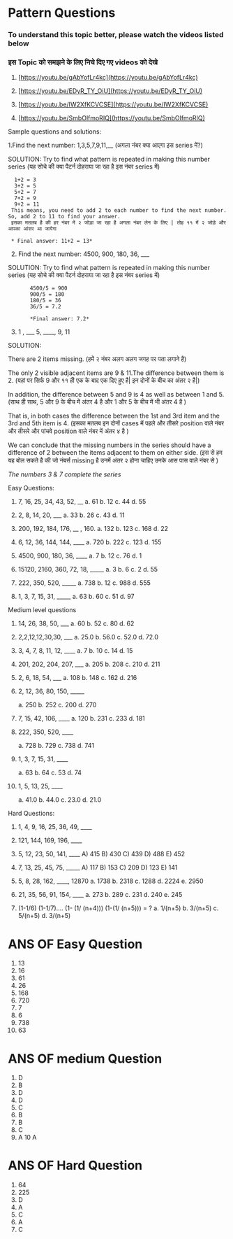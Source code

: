 # Pattern Questions #
### To understand this topic better, please watch the videos listed below
###  इस Topic को समझने के लिए निचे दिए गए videos को देखे 

1. [https://youtu.be/gAbYofLr4kc](https://youtu.be/gAbYofLr4kc)
      
2. [https://youtu.be/EDyR_TY_OiU](https://youtu.be/EDyR_TY_OiU)

3. [https://youtu.be/IW2XfKCVCSE](https://youtu.be/IW2XfKCVCSE)

4. [https://youtu.be/SmbOlfmoRIQ](https://youtu.be/SmbOlfmoRIQ)

Sample questions and solutions:

1.Find the next number: 1,3,5,7,9,11,__ 
 (अगला नंबर क्या आएगा इस series में?) 

SOLUTION:
    Try to find what pattern is repeated in making this number series
    (यह सोचे की क्या पैटर्न दोहराया जा रहा है इस नंबर series में) 

      1+2 = 3
      3+2 = 5
      5+2 = 7
      7+2 = 9
      9+2 = 11
     This means, you need to add 2 to each number to find the next number. So, add 2 to 11 to find your answer.
     इसका मतलब है की हर नंबर में २ जोड़ा जा रहा है अगला नंबर लेन के लिए | तोह ११ में २ जोड़े और आपका आंसर आ जायेगा   
     
     * Final answer: 11+2 = 13*

 2. Find the next number: 4500, 900, 180, 36, ___
 
 SOLUTION:
    Try to find what pattern is repeated in making this number series
    (यह सोचे की क्या पैटर्न दोहराया जा रहा है इस नंबर series में) 
    
           4500/5 = 900 
           900/5 = 180
           180/5 = 36
           36/5 = 7.2
           
           *Final answer: 7.2*
           
  3. 1 , ___ 5, ____, 9, 11
  
  SOLUTION:

There are 2 items missing. (हमें २ नंबर अलग अलग जगह पर  पता लगाने है)

The only 2 visible adjacent items are 9 & 11.The difference between them is 2. 
(यहां पर सिर्फ 9 और ११ ही एक के बाद एक दिए हुए है| इन दोनों के बीच का अंतर २ है|)

In addition, the difference between 5 and 9 is 4 as well as between 1 and 5.
(साथ ही साथ, 5 और 9 के बीच में अंतर 4 है और 1 और 5 के बीच में भी अंतर 4 है )

That is, in both cases the difference between the 1st and 3rd item and the 3rd and 5th item is 4.
(इसका मतलब इन दोनों cases में पहले और तीसरे position वाले नंबर और तीसरे और पांचवे position वाले नंबर में अंतर ४ है )

We can conclude that the missing numbers in the series should have a difference of 2 between the items adjacent to them on either side.
(इस से हम यह बोल सकते है की जो नंबर्स missing है उनमें अंतर २ होना चाहिए उनके आस पास वाले नंबर से )

*The numbers 3 & 7 complete the series*

Easy Questions:
1. 7, 16, 25, 34, 43, 52, __
      a. 61
      b. 12
      c. 44
      d. 55
  
2. 2, 8, 14, 20, ___
      a. 33
      b. 26
      c. 43
      d. 11
   
3. 200, 192, 184, 176, __ , 160.
      a. 132
      b. 123
      c. 168
      d. 22
   
4. 6, 12, 36, 144, 144,  ____
      a. 720
      b. 222
      c. 123
      d. 155

5. 4500, 900, 180, 36, ____
      a. 7
      b. 12
      c. 76
      d. 1
      
6. 15120, 2160, 360, 72, 18, _____
      a. 3
      b. 6
      c. 2
      d. 55

 7. 222, 350, 520, _____
      a. 738
      b. 12
      c. 988
      d. 555

8. 1, 3, 7, 15, 31, _____
      a. 63
      b. 60
      c. 51
      d. 97

Medium level questions

1. 14, 26, 38, 50, ___
      a.  60
      b.  52
      c.  80
      d.  62
          
2. 2,2,12,12,30,30, ___
      a.  25.0
      b.  56.0
      c. 52.0
      d.  72.0
          
3. 3, 4, 7, 8, 11, 12, ____
      a. 7
      b. 10
      c. 14
      d. 15
      
4. 201, 202, 204, 207, ___
      a.  205
      b.  208
      c.  210
      d.  211

 5. 2, 6, 18, 54, ___
       a. 108
       b. 148
       c. 162
       d. 216
             
6. 2, 12, 36, 80, 150, _____

      a. 250 
      b. 252 
      c. 200 
      d. 270

7. 7, 15, 42, 106, ____
      a.  120
      b.  231
      c.  233
      d.  181
           
8. 222, 350, 520, ____ 
  
      a. 728
      b. 729
      c. 738
      d. 741
         
9. 1, 3, 7, 15, 31, ____

      a. 63
      b. 64
      c. 53
      d. 74
   
10.  1, 5, 13, 25, ____

      a. 41.0
      b. 44.0
      c. 23.0
      d. 21.0

Hard Questions:
   
 1. 1, 4, 9, 16, 25, 36, 49, ____
 
 2. 121, 144, 169, 196, ____
 
 3. 5, 12, 23, 50, 141, ____
      A) 415
      B) 430
      C) 439
      D) 488
      E) 452

4. 7, 13, 25, 45, 75, _____
      A) 117
      B) 153
      C) 209
      D) 123
      E) 141

5. 5, 8, 28, 162, ____, 12870
      a. 1738
      b. 2318
      c. 1288
      d. 2224
      e. 2950

6. 21, 35, 56, 91, 154, ____
      a. 273
      b. 289
      c. 231
      d. 240
      e. 245
            
7. (1-1/6) (1-1/7).... (1- (1/ (n+4))) (1-(1/ (n+5))) = ?
      a. 1/(n+5)
      b. 3/(n+5)
      c. 5/(n+5)
      d. 3/(n+5)
      
# ANS OF Easy Question
1) 13
2) 16
3) 61
4) 26
5) 168
6) 720
7) 7
8) 6
9) 738
10) 63

# ANS OF medium Question
1) D
2) B
3) D
4) D
5) C
6) B
7) B
8) C
9) A
10 A


# ANS OF Hard Question
1) 64
2) 225
3) D
4) A
5) C
6) A
7) C
      





